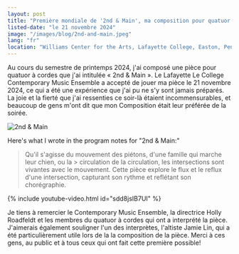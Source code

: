 ```yaml
---
layout: post
title: "Première mondiale de '2nd & Main', ma composition pour quatuor à cordes"
listed-date: "le 21 novembre 2024"
image: "/images/blog/2nd-and-main.jpeg"
lang: "fr"
location: "Williams Center for the Arts, Lafayette College, Easton, Pennsylvanie"
---
```


Au cours du semestre de printemps 2024, j'ai composé une pièce pour quatuor à cordes que j'ai intitulée « 2nd & Main ».
Le Lafayette Le College Contemporary Music Ensemble a accepté de jouer ma pièce le 21 novembre 2024, ce qui a été une
expérience que j'ai pu ne s'y sont jamais préparés. La joie et la fierté que j'ai ressenties ce soir-là étaient
incommensurables, et beaucoup de gens m'ont dit que mon Composition était leur préférée de la soirée.

![2nd & Main](/images/blog/2nd-and-main.png)

Here's what I wrote in the program notes for "2nd & Main:"

> Qu'il s'agisse du mouvement des piétons, d'une famille qui marche leur chien, ou la >
> circulation de la circulation, les intersections sont vivantes avec le mouvement. Cette
> pièce explore le flux et le reflux d'une intersection, capturant son rythme et reflétant
> son chorégraphie.

{% include youtube-video.html id="sdd8jsIB7UI" %}

Je tiens à remercier le Contemporary Music Ensemble, la directrice Holly Roadfeldt et les membres du quatuor à cordes
qui ont a interprété la pièce. J'aimerais également souligner l'un des interprètes, l'altiste Jamie Lin, qui a été
particulièrement utile lors de la la composition de la pièce. Merci à ces gens, au public et à tous ceux qui ont fait
cette première possible!
